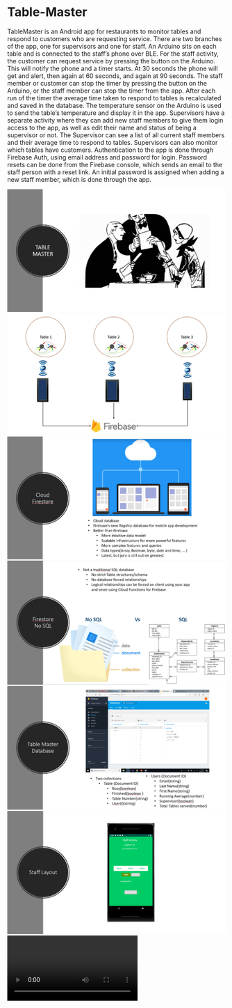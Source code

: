# Table-Master
TableMaster is an Android app for restaurants to monitor tables and respond to customers who are requesting service. There are two branches of the app, one for supervisors and one for staff. An Arduino sits on each table and is connected to the staff’s phone over BLE. 
For the staff activity, the customer can request service by pressing the button on the Arduino. This will notify the phone and a timer starts. At 30 seconds the phone will get and alert, then again at 60 seconds, and again at 90 seconds. The staff member or customer can stop the timer by pressing the button on the Arduino, or the staff member can stop the timer from the app. After each run of the timer the average time taken to respond to tables is recalculated and saved in the database. The temperature sensor on the Arduino is used to send the table’s temperature and display it in the app. 
Supervisors have a separate activity where they can add new staff members to give them login access to the app, as well as edit their name and status of being a supervisor or not. The Supervisor can see a list of all current staff members and their average time to respond to tables. Supervisors can also monitor which tables have customers.
Authentication to the app is done through Firebase Auth, using email address and password for login. Password resets can be done from the Firebase console, which sends an email to the staff person with a reset link. An initial password is assigned when adding a new staff member, which is done through the app.

![App Logo](/images/heading.PNG)
![App Structure](/images/structure.PNG)
![App FireStore](/images/firestore.PNG)
![App noSQL](/images/SQLandNoSQL.PNG)
![App Data](/images/data.PNG)
![App Staff Layout](/images/staffLayout.PNG)
![App Staff Video](/images/TableMaster-staff-activity-1.5x_speed.mp4)
